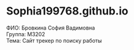 # Sophia199768.github.io

ФИО: Бровкина София Вадимовна<br>
Группа: M3202<br>
Тема: Сайт трекер по поиску работы
